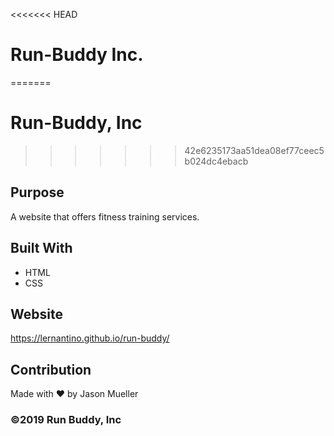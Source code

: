 <<<<<<< HEAD
# Run-Buddy Inc.
=======
# Run-Buddy, Inc
>>>>>>> 42e6235173aa51dea08ef77ceec5b024dc4ebacb

## Purpose
A website that offers fitness training services.

## Built With
* HTML
* CSS

## Website
https://lernantino.github.io/run-buddy/

## Contribution
Made with ❤️ by Jason Mueller

### ©️2019 Run Buddy, Inc
